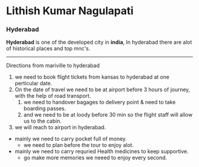# Lithish Kumar Nagulapati
### Hyderabad
**Hyderabad** is one of the developed city in **india**, In hyderabad there are alot of historical places and top mnc's.
****
Directions from mariville to hyderabad

1. we need to book flight tickets from kansas to hyderabad at one perticular date.
2. On the date of travel we need to be at airport before 3 hours of journey, with the help of road transport.
    1. we need to handover bagages to delivery point & need to take boarding passes.
    2. and we need to be at loody before 30 min so the flight staff will allow us to the cabin.
3. we will reach to airport in hyderabad.

* mainly we need to carry pocket full of money.
    * we need to plan before the tour to enjoy alot.
* mainly we need to carry requried Health medicines to keep supportive.
    * go make more memories we neeed to enjoy every second.